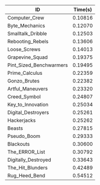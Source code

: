 |ID|Time(s)|
|-|-|
|Computer_Crew|0.10816|
|Byte_Mechanics|0.12070|
|Smalltalk_Dribble|0.12503|
|Rebooting_Rebels|0.13606|
|Loose_Screws|0.14013|
|Grapevine_Squad|0.19375|
|Pint_Sized_Benchwarmers|0.19495|
|Prime_Calculus|0.22359|
|Gonzo_Brutes|0.22382|
|Artful_Maneuvers|0.23320|
|Creed_Symbol|0.24807|
|Key_to_Innovation|0.25034|
|Digital_Destroyers|0.25261|
|Hackerjacks|0.25262|
|Beasts|0.27815|
|Pseudo_Boom|0.29333|
|Blackouts|0.30600|
|The_ERROR_List|0.30792|
|Digitally_Destroyed|0.33643|
|The_Hit_Blunders|0.42489|
|Rug_Heed_Bend|0.54512|
